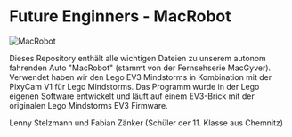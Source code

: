 # Future Enginners - MacRobot

![MacRobot](https://user-images.githubusercontent.com/98695515/175649754-faef9d9c-d74e-4d6a-8ee8-871db03e8625.JPG)

Dieses Repository enthält alle wichtigen Dateien zu unserem autonom fahrenden Auto "MacRobot" (stammt von der Fernsehserie MacGyver). Verwendet haben wir den Lego EV3 Mindstorms in Kombination mit der PixyCam V1 für Lego Mindstorms. Das Programm wurde in der Lego eigenen Software entwickelt und läuft auf einem EV3-Brick mit der originalen Lego Mindstorms EV3 Firmware.

Lenny Stelzmann und Fabian Zänker (Schüler der 11. Klasse aus Chemnitz)
